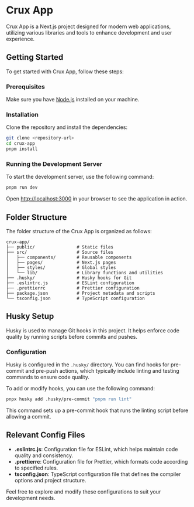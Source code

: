 # Crux App

Crux App is a Next.js project designed for modern web applications, utilizing various libraries and tools to enhance development and user experience.

## Getting Started

To get started with Crux App, follow these steps:

### Prerequisites

Make sure you have [Node.js](https://nodejs.org/) installed on your machine.

### Installation

Clone the repository and install the dependencies:

```bash
git clone <repository-url>
cd crux-app
pnpm install
```

### Running the Development Server

To start the development server, use the following command:

```bash
pnpm run dev
```

Open [http://localhost:3000](http://localhost:3000) in your browser to see the application in action.

## Folder Structure

The folder structure of the Crux App is organized as follows:

```
crux-app/
├── public/                # Static files
├── src/                   # Source files
│   ├── components/        # Reusable components
│   ├── pages/             # Next.js pages
│   ├── styles/            # Global styles
│   └── lib/               # Library functions and utilities
├── .husky/                # Husky hooks for Git
├── .eslintrc.js           # ESLint configuration
├── .prettierrc            # Prettier configuration
├── package.json           # Project metadata and scripts
└── tsconfig.json          # TypeScript configuration
```

## Husky Setup

Husky is used to manage Git hooks in this project. It helps enforce code quality by running scripts before commits and pushes.

### Configuration

Husky is configured in the `.husky/` directory. You can find hooks for pre-commit and pre-push actions, which typically include linting and testing commands to ensure code quality.

To add or modify hooks, you can use the following command:

```bash
pnpx husky add .husky/pre-commit "pnpm run lint"
```

This command sets up a pre-commit hook that runs the linting script before allowing a commit.

## Relevant Config Files

- **.eslintrc.js**: Configuration file for ESLint, which helps maintain code quality and consistency.
- **.prettierrc**: Configuration file for Prettier, which formats code according to specified rules.
- **tsconfig.json**: TypeScript configuration file that defines the compiler options and project structure.

Feel free to explore and modify these configurations to suit your development needs.
